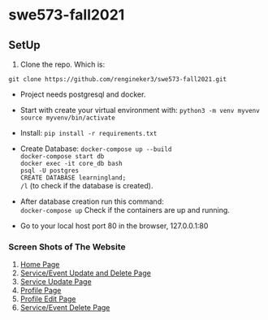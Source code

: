 # swe573-fall2021

## SetUp

1. Clone the repo. Which is: 

`git clone https://github.com/rengineker3/swe573-fall2021.git`

* Project needs postgresql and docker. 
* Start with create your virtual environment with:
`python3 -m venv myvenv`  
`source myvenv/bin/activate`  
* Install: `pip install -r requirements.txt`
* Create Database: 
`docker-compose up --build`  
`docker-compose start db`  
`docker exec -it core_db bash`  
`psql -U postgres`  
`CREATE DATABASE learningland;`  
`/l`  (to check if the database is created).

* After database creation run this command:  
`docker-compose up` Check if the containers are up and running.
* Go to your local host port 80 in the browser, 127.0.0.1:80



### Screen Shots of The Website

1. [Home Page](https://ibb.co/QKpVBfz)
2. [Service/Event Update and Delete Page](https://ibb.co/NVJSRCs)
3. [Service Update Page](https://ibb.co/CHG5xZN)
4. [Profile Page](https://ibb.co/JjCswZn)
5. [Profile Edit Page](https://ibb.co/rvJvGM9)
6. [Service/Event Delete Page](https://ibb.co/WW9Jf2W)


